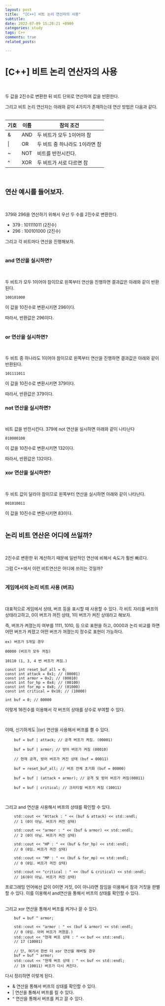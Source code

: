 ```yaml
---
layout: post
title:  "[C++] 비트 논리 연산자의 사용"
subtitle:  
date: 2022-07-09 15:20:21 +0900
categories: study
tags: C++
comments: true
related_posts:

---
```


# [C++] 비트 논리 연산자의 사용<br/>
<br/>

두 값을 2진수로 변환한 뒤 비트 단위로 연산하여 값을 반환한다.<br/>

그리고 비트 논리 연산자는 아래와 같이 4가지가 존재하는데 연산 방법은 다음과 같다.<br/>
<br/>

|  <center>기호<center/>  | <center>이름<center/> | <center>참의 조건<center/>|
|-----------|----------|----------|
| & | AND | 두 비트가 모두 1이어야 참 |
| \|| OR  | 두 비트 중 하나라도 1이라면 참 |
| ~ | NOT | 비트를 반전시킨다. |
| ^ | XOR | 두 비트가 서로 다르면 참 |

<br/>

## 연산 예시를 들어보자.<br/>
<br/>

379와 296을 연산하기 위해서 우선 두 수를 2진수로 변환한다.

- 379 : 101111011 (2진수)
- 296 : 100101000 (2진수)

그리고 각 비트마다 연산을 진행해보자.<br/>
<br/>

### and 연산을 실시하면?<br/>
<br/>

두 비트가 모두 1이어야 참이므로 왼쪽부터 연산을 진행하면 결과값은 아래와 같이 반환된다.<br/>

```
100101000
```
이 값을 10진수로 변환시키면 296이다.<br/>

따라서, 반환값은 296이다.<br/>
<br/>

### or 연산을 실시하면?<br/>
<br/>

두 비트 중 하나라도 1이어야 참이므로 왼쪽부터 연산을 진행하면 결과값은 아래와 같이 반환된다.<br/>

```
101111011
```
이 값을 10진수로 변환시키면 379이다.<br/>

따라서, 반환값은 379이다.

### not 연산을 실시하면?<br/>
<br/>

비트 값을 반전시킨다. 379에 not 연산을 실시하면 아래와 같이 나타난다<br/>

```
010000100
```
이 값을 10진수로 변환시키면 132이다.<br/>

따라서, 반환값은 132이다.

### xor 연산을 실시하면?<br/>
<br/>

두 비트 값이 달라야 참이므로 왼쪽부터 연산을 실시하면 아래와 같이 나타난다.<br/>

```
001010011
```
이 값을 10진수로 변환시키면 83이다.<br/>
<br/>

## 논리 비트 연산은 어디에 쓰일까?<br/>
<br/>

2진수로 변환한 뒤 계산하기 때문에 일반적인 연산에 비해서 속도가 훨씬 빠르다.<br/>

그럼 C++에서 이런 비트연산은 어디에 쓰이는 것일까?<br/>
<br/>

### 게임에서의 논리 비트 사용 (버프)<br/>
<br/>

대표적으로 게임에서 상태, 버프 등을 표시할 때 사용할 수 있다.
각 비트 자리를 버프의 상태라고하고, 0이 버프가 꺼진 상태, 1이 버프가 켜진 상태라고 해보자.

즉, 버프가 켜졌는지 여부를 1111, 1010, 등 으로 표현을 하고, 0000과 논리 비교를 하면 어떤 버프가 켜졌고 어떤 버프가 꺼졌는지 정수로 표현이 가능하다.

```
ex) 버프가 5개일 경우

00000 (버프가 모두 꺼짐)

10110 (1, 3, 4 번 버프가 켜짐.)
```

```
const int reset_buf_all = 0;
const int attack = 0x1; // (00001)
const int armor = 0x2; // (00010)
const int for_hp = 0x4; // (00100)
const int for_mp = 0x8; // (01000)
const int critical = 0x10; // (10000)

int buf = 0; // 00000
```

이렇게 16진수를 이용해서 각 버프의 상태를 상수로 부여할 수 있다.<br/>

<br/>

이때, 신기하게도 |(or) 연산을 사용해서 버프를 켤 수 있다.<br/>

```
	buf = buf | attack; // 공격 버프가 켜짐. (00001)

	buf = buf | armor; // 방어 버프가 켜짐 (00010)

	// 현재 공격, 방어 버프가 켜진 상태 (buf = 00011)

	buf = reset_buf_all; // 버프 전체 초기화 (buf = 00000)

	buf = buf | (attack + armor); // 공격 및 방어 버프가 켜짐(00011)

	buf = buf | critical; // 크리티컬 버프가 켜짐 (10011)
```

<br/>

그리고 and 연산을 사용해서 버프의 상태를 확인할 수 있다.<br/>

```
	std::cout << "Attack : " << (buf & attack) << std::endl;
    // 1 (0이 아님. 버프가 켜진 상태)

	std::cout << "armor : " << (buf & armor) << std::endl;
    // 2 (0이 아님. 버프가 켜진 상태)

	std::cout << "HP : " << (buf & for_hp) << std::endl;
    // 0 (0임. 버프가 꺼진 상태)

	std::cout << "MP : " << (buf & for_mp) << std::endl;
    // 0 (0임. 버프가 꺼진 상태)

	std::cout << "critical : " << (buf & critical) << std::endl;
    // 16(0이 아님. 버프가 켜진 상태)
```

프로그래밍 언어에선 값이 0이면 거짓, 0이 아니라면 참임을 이용해서 참과 거짓을 판별할 수 있다. 이를 이용해서 and연산을 통해서 버프의 상태를 확인할 수 있다.<br/>
<br/>

그리고 xor 연산을 통해서 버프를 켜거나 끌 수 있다.<br/>

```
	buf = buf ^ armor;

	std::cout << "armor : " << (buf & armor) << std::endl;
    // 0 (0임. 아머 버프가 꺼졌음.)
	std::cout << "현재 버프 상태 : " << buf << std::endl;
    // 17 (10001)

	// 단, 여기서 한번 더 xor 연산을 해버릴 경우
	buf = buf ^ armor;
	std::cout << "현재 버프 상태 : " << buf << std::endl;
    // 19 (10011) 버프가 다시 켜진다.
```

다시 정리하면 이렇게 된다.

- & 연산을 통해서 버프의 상태를 확인할 수 있다.
- | 연산을 통해서 버프를 킬 수 있다.
- ^ 연산을 통해서 버프를 켜고 끌 수 있다.